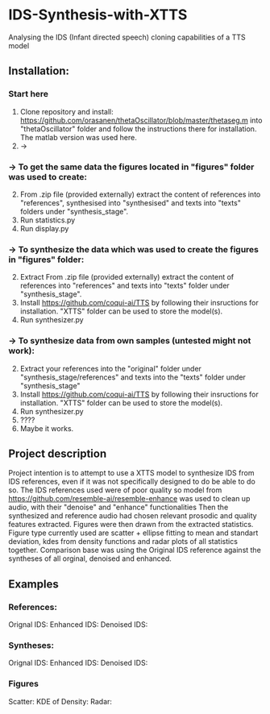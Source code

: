 # IDS-Synthesis-with-XTTS
Analysing the IDS (Infant directed speech) cloning capabilities of a TTS model

## Installation:
### Start here 

1. Clone repository and install: https://github.com/orasanen/thetaOscillator/blob/master/thetaseg.m into "thetaOscillator" folder and follow the instructions there for installation.
   The matlab version was used here.
2. ->

### -> To get the same data the figures located in "figures" folder was used to create:


2. From .zip file (provided externally) extract the content of references into "references", synthesised into "synthesised" and texts into "texts" folders under "synthesis_stage".
3. Run statistics.py
4. Run display.py


### -> To synthesize the data which was used to create the figures in "figures" folder:


2. Extract From .zip file (provided externally) extract the content of references into "references" and texts into "texts" folder under "synthesis_stage".
3. Install https://github.com/coqui-ai/TTS by following their insructions for installation. "XTTS" folder can be used to store the model(s).
4. Run synthesizer.py


### -> To synthesize data from own samples (untested might not work):


2. Extract your references into the "original" folder under "synthesis_stage/references" and texts into the "texts" folder under "synthesis_stage"
3. Install https://github.com/coqui-ai/TTS by following their insructions for installation. "XTTS" folder can be used to store the model(s).
4. Run synthesizer.py
5. ????
6. Maybe it works.


## Project description

Project intention is to attempt to use a XTTS model to synthesize IDS from IDS references, even if it was not specifically designed to do be able to do so. 
The IDS references used were of poor quality so model from https://github.com/resemble-ai/resemble-enhance was used to clean up audio, with their "denoise" and "enhance" functionalities
Then the synthesized and reference audio had chosen relevant prosodic and quality features extracted. Figures were then drawn from the extracted statistics. Figure type currently used are scatter + ellipse fitting to mean and standart deviation, kdes from density functions and radar plots of all statistics together. Comparison base was using the Original IDS reference against the syntheses of all orginal, denoised and enhanced.

## Examples

### References:

Orignal IDS:
Enhanced IDS:
Denoised IDS:

### Syntheses:

Orignal IDS:
Enhanced IDS:
Denoised IDS:

### Figures

Scatter:
KDE of Density:
Radar:



